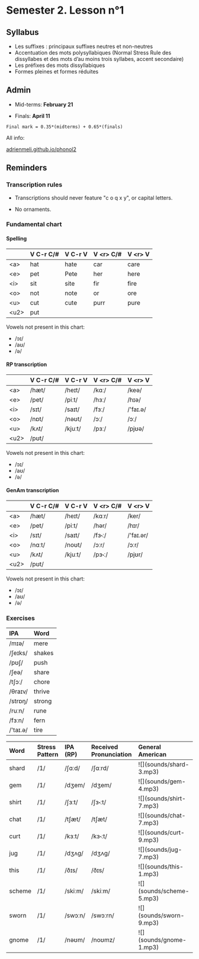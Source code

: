 # Semester 2. Lesson n°1



## Syllabus

* Les suffixes : principaux suffixes neutres et non-neutres
* Accentuation des mots polysyllabiques (Normal Stress Rule des dissyllabes et des mots d’au moins trois syllabes, accent secondaire)
* Les préfixes des mots dissyllabiques
* Formes pleines et formes réduites

## Admin

* Mid-terms: **February 21**

* Finals: **April 11**

`Final mark = 0.35*(midterms) + 0.65*(finals)`

All info:

[adrienmeli.github.io/phonol2](adrienmeli.github.io/phonol2)

## Reminders

### Transcription rules

* Transcriptions should never feature "c o q x y", or capital letters.

* No ornaments.

### Fundamental chart

#### Spelling

<table class="table table-striped table-hover table-condensed table-responsive" style="margin-left: auto; margin-right: auto;">
 <thead>
  <tr>
   <th style="text-align:left;">  </th>
   <th style="text-align:left;"> V C-r C/# </th>
   <th style="text-align:left;"> V C-r V </th>
   <th style="text-align:left;"> V &lt;r&gt; C/# </th>
   <th style="text-align:left;"> V &lt;r&gt; V </th>
  </tr>
 </thead>
<tbody>
  <tr>
   <td style="text-align:left;"> &lt;a&gt; </td>
   <td style="text-align:left;"> hat </td>
   <td style="text-align:left;"> hate </td>
   <td style="text-align:left;"> car </td>
   <td style="text-align:left;"> care </td>
  </tr>
  <tr>
   <td style="text-align:left;"> &lt;e&gt; </td>
   <td style="text-align:left;"> pet </td>
   <td style="text-align:left;"> Pete </td>
   <td style="text-align:left;"> her </td>
   <td style="text-align:left;"> here </td>
  </tr>
  <tr>
   <td style="text-align:left;"> &lt;i&gt; </td>
   <td style="text-align:left;"> sit </td>
   <td style="text-align:left;"> site </td>
   <td style="text-align:left;"> fir </td>
   <td style="text-align:left;"> fire </td>
  </tr>
  <tr>
   <td style="text-align:left;"> &lt;o&gt; </td>
   <td style="text-align:left;"> not </td>
   <td style="text-align:left;"> note </td>
   <td style="text-align:left;"> or </td>
   <td style="text-align:left;"> ore </td>
  </tr>
  <tr>
   <td style="text-align:left;"> &lt;u&gt; </td>
   <td style="text-align:left;"> cut </td>
   <td style="text-align:left;"> cute </td>
   <td style="text-align:left;"> purr </td>
   <td style="text-align:left;"> pure </td>
  </tr>
  <tr>
   <td style="text-align:left;"> &lt;u2&gt; </td>
   <td style="text-align:left;"> put </td>
   <td style="text-align:left;">  </td>
   <td style="text-align:left;">  </td>
   <td style="text-align:left;">  </td>
  </tr>
</tbody>
</table>

Vowels not present in this chart:



* /ɔɪ/
* /aʊ/
* /ə/

#### RP transcription

<table class="table table-striped table-hover table-condensed table-responsive" style="margin-left: auto; margin-right: auto;">
 <thead>
  <tr>
   <th style="text-align:left;">  </th>
   <th style="text-align:left;"> V C-r C/# </th>
   <th style="text-align:left;"> V C-r V </th>
   <th style="text-align:left;"> V &lt;r&gt; C/# </th>
   <th style="text-align:left;"> V &lt;r&gt; V </th>
  </tr>
 </thead>
<tbody>
  <tr>
   <td style="text-align:left;"> &lt;a&gt; </td>
   <td style="text-align:left;"> /hæt/ </td>
   <td style="text-align:left;"> /heɪt/ </td>
   <td style="text-align:left;"> /kɑː/ </td>
   <td style="text-align:left;"> /keə/ </td>
  </tr>
  <tr>
   <td style="text-align:left;"> &lt;e&gt; </td>
   <td style="text-align:left;"> /pet/ </td>
   <td style="text-align:left;"> /piːt/ </td>
   <td style="text-align:left;"> /hɜː/ </td>
   <td style="text-align:left;"> /hɪə/ </td>
  </tr>
  <tr>
   <td style="text-align:left;"> &lt;i&gt; </td>
   <td style="text-align:left;"> /sɪt/ </td>
   <td style="text-align:left;"> /saɪt/ </td>
   <td style="text-align:left;"> /fɜː/ </td>
   <td style="text-align:left;"> /'faɪ.ə/ </td>
  </tr>
  <tr>
   <td style="text-align:left;"> &lt;o&gt; </td>
   <td style="text-align:left;"> /nɒt/ </td>
   <td style="text-align:left;"> /nəʊt/ </td>
   <td style="text-align:left;"> /ɔː/ </td>
   <td style="text-align:left;"> /ɔː/ </td>
  </tr>
  <tr>
   <td style="text-align:left;"> &lt;u&gt; </td>
   <td style="text-align:left;"> /kʌt/ </td>
   <td style="text-align:left;"> /kjuːt/ </td>
   <td style="text-align:left;"> /pɜː/ </td>
   <td style="text-align:left;"> /pjʊə/ </td>
  </tr>
  <tr>
   <td style="text-align:left;"> &lt;u2&gt; </td>
   <td style="text-align:left;"> /pʊt/ </td>
   <td style="text-align:left;">  </td>
   <td style="text-align:left;">  </td>
   <td style="text-align:left;">  </td>
  </tr>
</tbody>
</table>

Vowels not present in this chart:

* /ɔɪ/
* /aʊ/
* /ə/

#### GenAm transcription

<table class="table table-striped table-hover table-condensed table-responsive" style="margin-left: auto; margin-right: auto;">
 <thead>
  <tr>
   <th style="text-align:left;">  </th>
   <th style="text-align:left;"> V C-r C/# </th>
   <th style="text-align:left;"> V C-r V </th>
   <th style="text-align:left;"> V &lt;r&gt; C/# </th>
   <th style="text-align:left;"> V &lt;r&gt; V </th>
  </tr>
 </thead>
<tbody>
  <tr>
   <td style="text-align:left;"> &lt;a&gt; </td>
   <td style="text-align:left;"> /hæt/ </td>
   <td style="text-align:left;"> /heɪt/ </td>
   <td style="text-align:left;"> /kɑːr/ </td>
   <td style="text-align:left;"> /ker/ </td>
  </tr>
  <tr>
   <td style="text-align:left;"> &lt;e&gt; </td>
   <td style="text-align:left;"> /pet/ </td>
   <td style="text-align:left;"> /piːt/ </td>
   <td style="text-align:left;"> /hər/ </td>
   <td style="text-align:left;"> /hɪr/ </td>
  </tr>
  <tr>
   <td style="text-align:left;"> &lt;i&gt; </td>
   <td style="text-align:left;"> /sɪt/ </td>
   <td style="text-align:left;"> /saɪt/ </td>
   <td style="text-align:left;"> /fɜ˞ː/ </td>
   <td style="text-align:left;"> /'faɪ.ər/ </td>
  </tr>
  <tr>
   <td style="text-align:left;"> &lt;o&gt; </td>
   <td style="text-align:left;"> /nɑːt/ </td>
   <td style="text-align:left;"> /noʊt/ </td>
   <td style="text-align:left;"> /ɔːr/ </td>
   <td style="text-align:left;"> /ɔːr/ </td>
  </tr>
  <tr>
   <td style="text-align:left;"> &lt;u&gt; </td>
   <td style="text-align:left;"> /kʌt/ </td>
   <td style="text-align:left;"> /kjuːt/ </td>
   <td style="text-align:left;"> /pɜ˞ː/ </td>
   <td style="text-align:left;"> /pjʊr/ </td>
  </tr>
  <tr>
   <td style="text-align:left;"> &lt;u2&gt; </td>
   <td style="text-align:left;"> /pʊt/ </td>
   <td style="text-align:left;">  </td>
   <td style="text-align:left;">  </td>
   <td style="text-align:left;">  </td>
  </tr>
</tbody>
</table>

Vowels not present in this chart:

* /ɔɪ/
* /aʊ/
* /ə/

### Exercises

<table class="table table-striped table-hover table-condensed table-responsive" style="margin-left: auto; margin-right: auto;">
 <thead>
  <tr>
   <th style="text-align:left;"> IPA </th>
   <th style="text-align:left;"> Word </th>
  </tr>
 </thead>
<tbody>
  <tr>
   <td style="text-align:left;"> /mɪə/ </td>
   <td style="text-align:left;"> mere </td>
  </tr>
  <tr>
   <td style="text-align:left;"> /ʃeɪks/ </td>
   <td style="text-align:left;"> shakes </td>
  </tr>
  <tr>
   <td style="text-align:left;"> /pʊʃ/ </td>
   <td style="text-align:left;"> push </td>
  </tr>
  <tr>
   <td style="text-align:left;"> /ʃeə/ </td>
   <td style="text-align:left;"> share </td>
  </tr>
  <tr>
   <td style="text-align:left;"> /tʃɔː/ </td>
   <td style="text-align:left;"> chore </td>
  </tr>
  <tr>
   <td style="text-align:left;"> /θraɪv/ </td>
   <td style="text-align:left;"> thrive </td>
  </tr>
  <tr>
   <td style="text-align:left;"> /strɒŋ/ </td>
   <td style="text-align:left;"> strong </td>
  </tr>
  <tr>
   <td style="text-align:left;"> /ruːn/ </td>
   <td style="text-align:left;"> rune </td>
  </tr>
  <tr>
   <td style="text-align:left;"> /fɜːn/ </td>
   <td style="text-align:left;"> fern </td>
  </tr>
  <tr>
   <td style="text-align:left;"> /'taɪ.ə/ </td>
   <td style="text-align:left;"> tire </td>
  </tr>
</tbody>
</table>

<table class="table table-striped table-hover table-condensed table-responsive" style="margin-left: auto; margin-right: auto;">
 <thead>
  <tr>
   <th style="text-align:left;"> Word </th>
   <th style="text-align:left;"> Stress Pattern </th>
   <th style="text-align:left;"> IPA (RP) </th>
   <th style="text-align:left;"> Received Pronunciation </th>
   <th style="text-align:left;"> General American </th>
  </tr>
 </thead>
<tbody>
  <tr>
   <td style="text-align:left;"> shard </td>
   <td style="text-align:left;"> /1/ </td>
   <td style="text-align:left;"> /ʃɑːd/ </td>
   <td style="text-align:left;"> /ʃɑːrd/ </td>
   <td style="text-align:left;"> ![](sounds/shard-3.mp3) </td>
  </tr>
  <tr>
   <td style="text-align:left;"> gem </td>
   <td style="text-align:left;"> /1/ </td>
   <td style="text-align:left;"> /dʒem/ </td>
   <td style="text-align:left;"> /dʒem/ </td>
   <td style="text-align:left;"> ![](sounds/gem-4.mp3) </td>
  </tr>
  <tr>
   <td style="text-align:left;"> shirt </td>
   <td style="text-align:left;"> /1/ </td>
   <td style="text-align:left;"> /ʃɜːt/ </td>
   <td style="text-align:left;"> /ʃɜ˞ːt/ </td>
   <td style="text-align:left;"> ![](sounds/shirt-7.mp3) </td>
  </tr>
  <tr>
   <td style="text-align:left;"> chat </td>
   <td style="text-align:left;"> /1/ </td>
   <td style="text-align:left;"> /tʃæt/ </td>
   <td style="text-align:left;"> /tʃæt/ </td>
   <td style="text-align:left;"> ![](sounds/chat-7.mp3) </td>
  </tr>
  <tr>
   <td style="text-align:left;"> curt </td>
   <td style="text-align:left;"> /1/ </td>
   <td style="text-align:left;"> /kɜːt/ </td>
   <td style="text-align:left;"> /kɜ˞ːt/ </td>
   <td style="text-align:left;"> ![](sounds/curt-9.mp3) </td>
  </tr>
  <tr>
   <td style="text-align:left;"> jug </td>
   <td style="text-align:left;"> /1/ </td>
   <td style="text-align:left;"> /dʒʌg/ </td>
   <td style="text-align:left;"> /dʒʌg/ </td>
   <td style="text-align:left;"> ![](sounds/jug-7.mp3) </td>
  </tr>
  <tr>
   <td style="text-align:left;"> this </td>
   <td style="text-align:left;"> /1/ </td>
   <td style="text-align:left;"> /ðɪs/ </td>
   <td style="text-align:left;"> /ðɪs/ </td>
   <td style="text-align:left;"> ![](sounds/this-1.mp3) </td>
  </tr>
  <tr>
   <td style="text-align:left;"> scheme </td>
   <td style="text-align:left;"> /1/ </td>
   <td style="text-align:left;"> /skiːm/ </td>
   <td style="text-align:left;"> /skiːm/ </td>
   <td style="text-align:left;"> ![](sounds/scheme-5.mp3) </td>
  </tr>
  <tr>
   <td style="text-align:left;"> sworn </td>
   <td style="text-align:left;"> /1/ </td>
   <td style="text-align:left;"> /swɔːn/ </td>
   <td style="text-align:left;"> /swɔːrn/ </td>
   <td style="text-align:left;"> ![](sounds/sworn-9.mp3) </td>
  </tr>
  <tr>
   <td style="text-align:left;"> gnome </td>
   <td style="text-align:left;"> /1/ </td>
   <td style="text-align:left;"> /nəʊm/ </td>
   <td style="text-align:left;"> /noʊmz/ </td>
   <td style="text-align:left;"> ![](sounds/gnome-1.mp3) </td>
  </tr>
</tbody>
</table>
